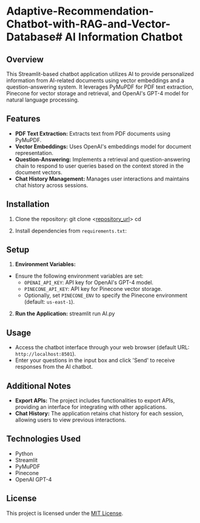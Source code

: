# Adaptive-Recommendation-Chatbot-with-RAG-and-Vector-Database# AI Information Chatbot

## Overview
This Streamlit-based chatbot application utilizes AI to provide personalized information from AI-related documents using vector embeddings and a question-answering system. It leverages PyMuPDF for PDF text extraction, Pinecone for vector storage and retrieval, and OpenAI's GPT-4 model for natural language processing.

## Features
- **PDF Text Extraction:** Extracts text from PDF documents using PyMuPDF.
- **Vector Embeddings:** Uses OpenAI's embeddings model for document representation.
- **Question-Answering:** Implements a retrieval and question-answering chain to respond to user queries based on the context stored in the document vectors.
- **Chat History Management:** Manages user interactions and maintains chat history across sessions.

## Installation
1. Clone the repository:
git clone <[repository_url](https://github.com/hetalgada15/Adaptive-Recommendation-Chatbot-with-RAG-and-Vector-Database.git)>
cd <Adaptive-Recommendation-Chatbot-with-RAG-and-Vector-Database>


2. Install dependencies from `requirements.txt`:

## Setup
1. **Environment Variables:**
- Ensure the following environment variables are set:
  - `OPENAI_API_KEY`: API key for OpenAI's GPT-4 model.
  - `PINECONE_API_KEY`: API key for Pinecone vector storage.
  - Optionally, set `PINECONE_ENV` to specify the Pinecone environment (default: `us-east-1`).

2. **Run the Application:**
streamlit run AI.py


## Usage
- Access the chatbot interface through your web browser (default URL: `http://localhost:8501`).
- Enter your questions in the input box and click 'Send' to receive responses from the AI chatbot.

## Additional Notes
- **Export APIs:** The project includes functionalities to export APIs, providing an interface for integrating with other applications.
- **Chat History:** The application retains chat history for each session, allowing users to view previous interactions.

## Technologies Used
- Python
- Streamlit
- PyMuPDF
- Pinecone
- OpenAI GPT-4

## License
This project is licensed under the [MIT License](LICENSE).

